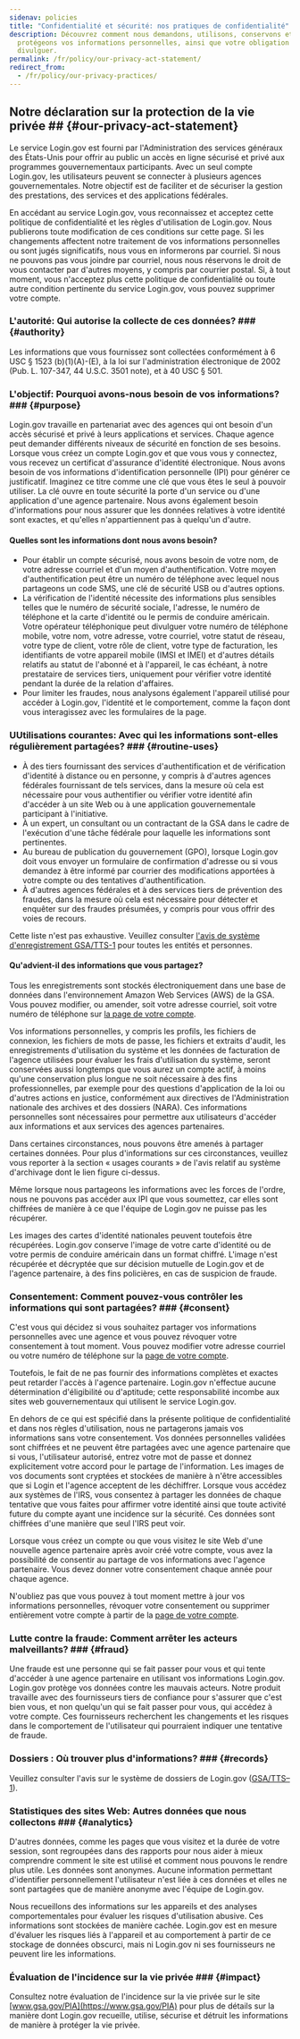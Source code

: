```yaml
---
sidenav: policies
title: "Confidentialité et sécurité: nos pratiques de confidentialité"
description: Découvrez comment nous demandons, utilisons, conservons et
  protégeons vos informations personnelles, ainsi que votre obligation de les
  divulguer.
permalink: /fr/policy/our-privacy-act-statement/
redirect_from:
  - /fr/policy/our-privacy-practices/
---
```

## Notre déclaration sur la protection de la vie privée ## {#our-privacy-act-statement}

Le service Login.gov est fourni par l'Administration des services généraux des États-Unis pour offrir au public un accès en ligne sécurisé et privé aux programmes gouvernementaux participants. Avec un seul compte Login.gov, les utilisateurs peuvent se connecter à plusieurs agences gouvernementales. Notre objectif est de faciliter et de sécuriser la gestion des prestations, des services et des applications fédérales.

En accédant au service Login.gov, vous reconnaissez et acceptez cette politique de confidentialité et les règles d'utilisation de Login.gov. Nous publierons toute modification de ces conditions sur cette page. Si les changements affectent notre traitement de vos informations personnelles ou sont jugés significatifs, nous vous en informerons par courriel. Si nous ne pouvons pas vous joindre par courriel, nous nous réservons le droit de vous contacter par d'autres moyens, y compris par courrier postal. Si, à tout moment, vous n'acceptez plus cette politique de confidentialité ou toute autre condition pertinente du service Login.gov, vous pouvez supprimer votre compte.

### L'autorité: Qui autorise la collecte de ces données? ### {#authority}

Les informations que vous fournissez sont collectées conformément à 6 USC § 1523 (b)(1)(A)-(E), à la loi sur l'administration électronique de 2002 (Pub. L. 107-347, 44 U.S.C. 3501 note), et à 40 USC § 501.

### L'objectif: Pourquoi avons-nous besoin de vos informations? ### {#purpose}

Login.gov travaille en partenariat avec des agences qui ont besoin d'un accès sécurisé et privé à leurs applications et services. Chaque agence peut demander différents niveaux de sécurité en fonction de ses besoins. Lorsque vous créez un compte Login.gov et que vous vous y connectez, vous recevez un certificat d'assurance d'identité électronique. Nous avons besoin de vos informations d'identification personnelle (IPI) pour générer ce justificatif. Imaginez ce titre comme une clé que vous êtes le seul à pouvoir utiliser. La clé ouvre en toute sécurité la porte d'un service ou d'une application d'une agence partenaire. Nous avons également besoin d'informations pour nous assurer que les données relatives à votre identité sont exactes, et qu'elles n'appartiennent pas à quelqu'un d'autre.

#### Quelles sont les informations dont nous avons besoin?

* Pour établir un compte sécurisé, nous avons besoin de votre nom, de votre adresse courriel et d'un moyen d'authentification. Votre moyen d'authentification peut être un numéro de téléphone avec lequel nous partageons un code SMS, une clé de sécurité USB ou d'autres options.
* La vérification de l'identité nécessite des informations plus sensibles telles que le numéro de sécurité sociale, l'adresse, le numéro de téléphone et la carte d'identité ou le permis de conduire américain. Votre opérateur téléphonique peut divulguer votre numéro de téléphone mobile, votre nom, votre adresse, votre courriel, votre statut de réseau, votre type de client, votre rôle de client, votre type de facturation, les identifiants de votre appareil mobile (IMSI et IMEI) et d'autres détails relatifs au statut de l'abonné et à l'appareil, le cas échéant, à notre prestataire de services tiers, uniquement pour vérifier votre identité pendant la durée de la relation d'affaires.
* Pour limiter les fraudes, nous analysons également l'appareil utilisé pour accéder à Login.gov, l'identité et le comportement, comme la façon dont vous interagissez avec les formulaires de la page.

### UUtilisations courantes: Avec qui les informations sont-elles régulièrement partagées? ### {#routine-uses}

* À des tiers fournissant des services d'authentification et de vérification d'identité à distance ou en personne, y compris à d'autres agences fédérales fournissant de tels services, dans la mesure où cela est nécessaire pour vous authentifier ou vérifier votre identité afin d'accéder à un site Web ou à une application gouvernementale participant à l'initiative.
* À un expert, un consultant ou un contractant de la GSA dans le cadre de l'exécution d'une tâche fédérale pour laquelle les informations sont pertinentes.
* Au bureau de publication du gouvernement (GPO), lorsque Login.gov doit vous envoyer un formulaire de confirmation d'adresse ou si vous demandez à être informé par courrier des modifications apportées à votre compte ou des tentatives d'authentification.
* À d'autres agences fédérales et à des services tiers de prévention des fraudes, dans la mesure où cela est nécessaire pour détecter et enquêter sur des fraudes présumées, y compris pour vous offrir des voies de recours.

Cette liste n'est pas exhaustive. Veuillez consulter [l'avis de système d'enregistrement GSA/TTS-1](https://www.federalregister.gov/documents/2022/11/21/2022-25420/privacy-act-of-1974-notice-of-a-modified-system-of-records) pour toutes les entités et personnes.

#### Qu'advient-il des informations que vous partagez?

Tous les enregistrements sont stockés électroniquement dans une base de données dans l'environnement Amazon Web Services (AWS) de la GSA. Vous pouvez modifier, ou amender, soit votre adresse courriel, soit votre numéro de téléphone sur [la page de votre compte](https://secure.login.gov/account).

Vos informations personnelles, y compris les profils, les fichiers de connexion, les fichiers de mots de passe, les fichiers et extraits d'audit, les enregistrements d'utilisation du système et les données de facturation de l'agence utilisées pour évaluer les frais d'utilisation du système, seront conservées aussi longtemps que vous aurez un compte actif, à moins qu'une conservation plus longue ne soit nécessaire à des fins professionnelles, par exemple pour des questions d'application de la loi ou d'autres actions en justice, conformément aux directives de l'Administration nationale des archives et des dossiers (NARA). Ces informations personnelles sont nécessaires pour permettre aux utilisateurs d'accéder aux informations et aux services des agences partenaires.

Dans certaines circonstances, nous pouvons être amenés à partager certaines données. Pour plus d'informations sur ces circonstances, veuillez vous reporter à la section « usages courants » de l'avis relatif au système d'archivage dont le lien figure ci-dessus.

Même lorsque nous partageons les informations avec les forces de l'ordre, nous ne pouvons pas accéder aux IPI que vous soumettez, car elles sont chiffrées de manière à ce que l'équipe de Login.gov ne puisse pas les récupérer.

Les images des cartes d'identité nationales peuvent toutefois être récupérées. Login.gov conserve l'image de votre carte d'identité ou de votre permis de conduire américain dans un format chiffré. L'image n'est récupérée et décryptée que sur décision mutuelle de Login.gov et de l'agence partenaire, à des fins policières, en cas de suspicion de fraude.

### Consentement: Comment pouvez-vous contrôler les informations qui sont partagées? ### {#consent}

C'est vous qui décidez si vous souhaitez partager vos informations personnelles avec une agence et vous pouvez révoquer votre consentement à tout moment. Vous pouvez modifier votre adresse courriel ou votre numéro de téléphone sur la [page de votre compte](https://secure.login.gov/account).

Toutefois, le fait de ne pas fournir des informations complètes et exactes peut retarder l'accès à l'agence partenaire. Login.gov n'effectue aucune détermination d'éligibilité ou d'aptitude; cette responsabilité incombe aux sites web gouvernementaux qui utilisent le service Login.gov.

En dehors de ce qui est spécifié dans la présente politique de confidentialité et dans nos règles d'utilisation, nous ne partagerons jamais vos informations sans votre consentement. Vos données personnelles validées sont chiffrées et ne peuvent être partagées avec une agence partenaire que si vous, l'utilisateur autorisé, entrez votre mot de passe et donnez explicitement votre accord pour le partage de l'information. Les images de vos documents sont cryptées et stockées de manière à n'être accessibles que si Login et l'agence acceptent de les déchiffrer. Lorsque vous accédez aux systèmes de l'IRS, vous consentez à partager les données de chaque tentative que vous faites pour affirmer votre identité ainsi que toute activité future du compte ayant une incidence sur la sécurité. Ces données sont chiffrées d'une manière que seul l'IRS peut voir.

Lorsque vous créez un compte ou que vous visitez le site Web d'une nouvelle agence partenaire après avoir créé votre compte, vous avez la possibilité de consentir au partage de vos informations avec l'agence partenaire. Vous devez donner votre consentement chaque année pour chaque agence.

N'oubliez pas que vous pouvez à tout moment mettre à jour vos informations personnelles, révoquer votre consentement ou supprimer entièrement votre compte à partir de la [page de votre compte](https://secure.login.gov/account).

### Lutte contre la fraude: Comment arrêter les acteurs malveillants? ### {#fraud}

Une fraude est une personne qui se fait passer pour vous et qui tente d'accéder à une agence partenaire en utilisant vos informations Login.gov. Login.gov protège vos données contre les mauvais acteurs. Notre produit travaille avec des fournisseurs tiers de confiance pour s'assurer que c'est bien vous, et non quelqu'un qui se fait passer pour vous, qui accédez à votre compte. Ces fournisseurs recherchent les changements et les risques dans le comportement de l'utilisateur qui pourraient indiquer une tentative de fraude.

### Dossiers : Où trouver plus d'informations? ### {#records}

Veuillez consulter l'avis sur le système de dossiers de Login.gov ([GSA/TTS–1](https://www.federalregister.gov/documents/2022/11/21/2022-25420/privacy-act-of-1974-notice-of-a-modified-system-of-records)).

### Statistiques des sites Web: Autres données que nous collectons ### {#analytics}

D'autres données, comme les pages que vous visitez et la durée de votre session, sont regroupées dans des rapports pour nous aider à mieux comprendre comment le site est utilisé et comment nous pouvons le rendre plus utile. Les données sont anonymes. Aucune information permettant d'identifier personnellement l'utilisateur n'est liée à ces données et elles ne sont partagées que de manière anonyme avec l'équipe de Login.gov.

Nous recueillons des informations sur les appareils et des analyses comportementales pour évaluer les risques d'utilisation abusive. Ces informations sont stockées de manière cachée. Login.gov est en mesure d'évaluer les risques liés à l'appareil et au comportement à partir de ce stockage de données obscurci, mais ni Login.gov ni ses fournisseurs ne peuvent lire les informations.

### Évaluation de l'incidence sur la vie privée ### {#impact}

Consultez notre évaluation de l'incidence sur la vie privée sur le site [www.gsa.gov/PIA](https://www.gsa.gov/PIA) pour plus de détails sur la manière dont Login.gov recueille, utilise, sécurise et détruit les informations de manière à protéger la vie privée.
